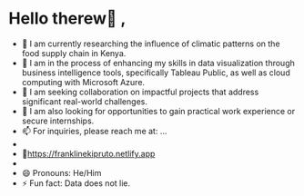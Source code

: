 # Hello therew👋 ,

- 🔭 I am currently researching the influence of climatic patterns on the food supply chain in Kenya.
- 🌱 I am in the process of enhancing my skills in data visualization through business intelligence tools, specifically Tableau Public, as well as cloud computing with 
       Microsoft Azure.
- 👯 I am seeking collaboration on impactful projects that address significant real-world challenges.
- 🤔 I am also looking for opportunities to gain practical work experience or secure internships.
- 📫 For inquiries, please reach me at: ...
-
-    🔗https://franklinekipruto.netlify.app
-    
- 😄 Pronouns: He/Him
- ⚡ Fun fact: Data does not lie.

